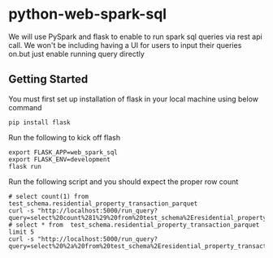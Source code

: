 # python-web-spark-sql

We will use PySpark and flask to enable to run spark sql queries via rest api call. We won't be including having a UI for users to input their queries on.but just enable running query directly

## Getting Started

You must first set up installation of flask in your local machine using below command

```shell
pip install flask
```

Run the following to kick off flash

```shell
export FLASK_APP=web_spark_sql
export FLASK_ENV=development
flask run
```

Run the following script and you should expect the proper row count

```shell
# select count(1) from test_schema.residential_property_transaction_parquet
curl -s "http://localhost:5000/run_query?query=select%20count%281%29%20from%20test_schema%2Eresidential_property_transactions"
# select * from  test_schema.residential_property_transaction_parquet limit 5
curl -s "http://localhost:5000/run_query?query=select%20%2a%20from%20test_schema%2Eresidential_property_transactions%20limit%205"
```

